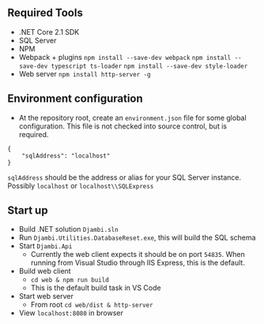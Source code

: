 ## Required Tools
- .NET Core 2.1 SDK
- SQL Server
- NPM
- Webpack + plugins
    `npm install --save-dev webpack`
    `npm install --save-dev typescript ts-loader`
    `npm install --save-dev style-loader`
- Web server
    `npm install http-server -g`    

## Environment configuration
- At the repository root, create an `environment.json` file for some global configuration. This file is not checked into source control, but is required.

```
{
    "sqlAddress": "localhost"
}
```
`sqlAddress` should be the address or alias for your SQL Server instance. Possibly `localhost` or `localhost\\SQLExpress` 

## Start up
- Build .NET solution `Djambi.sln`
- Run `Djambi.Utilities.DatabaseReset.exe`, this will build the SQL schema
- Start `Djambi.Api`
    - Currently the web client expects it should be on port `54835`. When running from Visual Studio through IIS Express, this is the default.
- Build web client 
    - `cd web & npm run build`
    - This is the default build task in VS Code
- Start web server
    - From root `cd web/dist & http-server`
- View `localhost:8080` in browser